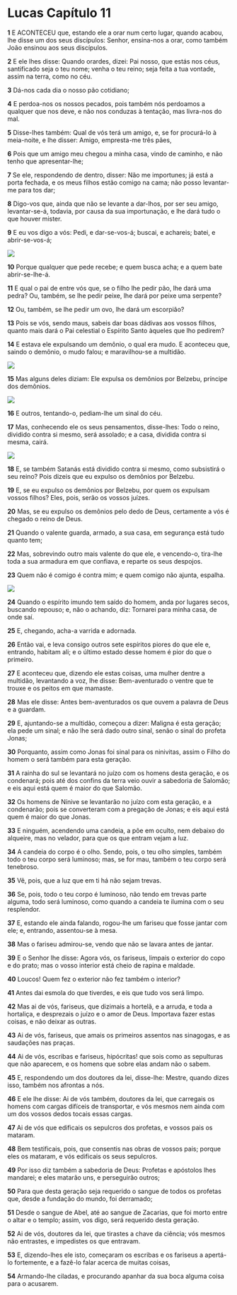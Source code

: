 # Lucas Capítulo 11

**1** 	E ACONTECEU que, estando ele a orar num certo lugar, quando acabou, lhe disse um dos seus discípulos: Senhor, ensina-nos a orar, como também João ensinou aos seus discípulos.

**2** 	E ele lhes disse: Quando orardes, dizei: Pai nosso, que estás nos céus, santificado seja o teu nome; venha o teu reino; seja feita a tua vontade, assim na terra, como no céu.

**3** 	Dá-nos cada dia o nosso pão cotidiano;

**4** 	E perdoa-nos os nossos pecados, pois também nós perdoamos a qualquer que nos deve, e não nos conduzas à tentação, mas livra-nos do mal.

**5** 	Disse-lhes também: Qual de vós terá um amigo, e, se for procurá-lo à meia-noite, e lhe disser: Amigo, empresta-me três pães,

**6** 	Pois que um amigo meu chegou a minha casa, vindo de caminho, e não tenho que apresentar-lhe;

**7** 	Se ele, respondendo de dentro, disser: Não me importunes; já está a porta fechada, e os meus filhos estão comigo na cama; não posso levantar-me para tos dar;

**8** 	Digo-vos que, ainda que não se levante a dar-lhos, por ser seu amigo, levantar-se-á, todavia, por causa da sua importunação, e lhe dará tudo o que houver mister.

**9** 	E eu vos digo a vós: Pedi, e dar-se-vos-á; buscai, e achareis; batei, e abrir-se-vos-á;

![](../Images/SweetPublishing/40-7-1.jpg) 

**10** 	Porque qualquer que pede recebe; e quem busca acha; e a quem bate abrir-se-lhe-á.

**11** 	E qual o pai de entre vós que, se o filho lhe pedir pão, lhe dará uma pedra? Ou, também, se lhe pedir peixe, lhe dará por peixe uma serpente?

**12** 	Ou, também, se lhe pedir um ovo, lhe dará um escorpião?

**13** 	Pois se vós, sendo maus, sabeis dar boas dádivas aos vossos filhos, quanto mais dará o Pai celestial o Espírito Santo àqueles que lho pedirem?

**14** 	E estava ele expulsando um demônio, o qual era mudo. E aconteceu que, saindo o demônio, o mudo falou; e maravilhou-se a multidão.

![](../Images/SweetPublishing/42-11-1.jpg) 

**15** 	Mas alguns deles diziam: Ele expulsa os demônios por Belzebu, príncipe dos demônios.

![](../Images/SweetPublishing/40-12-10.jpg) 

**16** 	E outros, tentando-o, pediam-lhe um sinal do céu.

**17** 	Mas, conhecendo ele os seus pensamentos, disse-lhes: Todo o reino, dividido contra si mesmo, será assolado; e a casa, dividida contra si mesma, cairá.

![](../Images/SweetPublishing/40-12-11.jpg) 

**18** 	E, se também Satanás está dividido contra si mesmo, como subsistirá o seu reino? Pois dizeis que eu expulso os demônios por Belzebu.

**19** 	E, se eu expulso os demônios por Belzebu, por quem os expulsam vossos filhos? Eles, pois, serão os vossos juízes.

**20** 	Mas, se eu expulso os demônios pelo dedo de Deus, certamente a vós é chegado o reino de Deus.

**21** 	Quando o valente guarda, armado, a sua casa, em segurança está tudo quanto tem;

**22** 	Mas, sobrevindo outro mais valente do que ele, e vencendo-o, tira-lhe toda a sua armadura em que confiava, e reparte os seus despojos.

**23** 	Quem não é comigo é contra mim; e quem comigo não ajunta, espalha.

![](../Images/SweetPublishing/40-12-12.jpg) 

**24** 	Quando o espírito imundo tem saído do homem, anda por lugares secos, buscando repouso; e, não o achando, diz: Tornarei para minha casa, de onde saí.

**25** 	E, chegando, acha-a varrida e adornada.

**26** 	Então vai, e leva consigo outros sete espíritos piores do que ele e, entrando, habitam ali; e o último estado desse homem é pior do que o primeiro.

**27** 	E aconteceu que, dizendo ele estas coisas, uma mulher dentre a multidão, levantando a voz, lhe disse: Bem-aventurado o ventre que te trouxe e os peitos em que mamaste.

**28** 	Mas ele disse: Antes bem-aventurados os que ouvem a palavra de Deus e a guardam.

**29** 	E, ajuntando-se a multidão, começou a dizer: Maligna é esta geração; ela pede um sinal; e não lhe será dado outro sinal, senão o sinal do profeta Jonas;

**30** 	Porquanto, assim como Jonas foi sinal para os ninivitas, assim o Filho do homem o será também para esta geração.

**31** 	A rainha do sul se levantará no juízo com os homens desta geração, e os condenará; pois até dos confins da terra veio ouvir a sabedoria de Salomão; e eis aqui está quem é maior do que Salomão.

**32** 	Os homens de Nínive se levantarão no juízo com esta geração, e a condenarão; pois se converteram com a pregação de Jonas; e eis aqui está quem é maior do que Jonas.

**33** 	E ninguém, acendendo uma candeia, a põe em oculto, nem debaixo do alqueire, mas no velador, para que os que entram vejam a luz.

**34** 	A candeia do corpo é o olho. Sendo, pois, o teu olho simples, também todo o teu corpo será luminoso; mas, se for mau, também o teu corpo será tenebroso.

**35** 	Vê, pois, que a luz que em ti há não sejam trevas.

**36** 	Se, pois, todo o teu corpo é luminoso, não tendo em trevas parte alguma, todo será luminoso, como quando a candeia te ilumina com o seu resplendor.

**37** 	E, estando ele ainda falando, rogou-lhe um fariseu que fosse jantar com ele; e, entrando, assentou-se à mesa.

**38** 	Mas o fariseu admirou-se, vendo que não se lavara antes de jantar.

**39** 	E o Senhor lhe disse: Agora vós, os fariseus, limpais o exterior do copo e do prato; mas o vosso interior está cheio de rapina e maldade.

**40** 	Loucos! Quem fez o exterior não fez também o interior?

**41** 	Antes dai esmola do que tiverdes, e eis que tudo vos será limpo.

**42** 	Mas ai de vós, fariseus, que dizimais a hortelã, e a arruda, e toda a hortaliça, e desprezais o juízo e o amor de Deus. Importava fazer estas coisas, e não deixar as outras.

**43** 	Ai de vós, fariseus, que amais os primeiros assentos nas sinagogas, e as saudações nas praças.

**44** 	Ai de vós, escribas e fariseus, hipócritas! que sois como as sepulturas que não aparecem, e os homens que sobre elas andam não o sabem.

**45** 	E, respondendo um dos doutores da lei, disse-lhe: Mestre, quando dizes isso, também nos afrontas a nós.

**46** 	E ele lhe disse: Ai de vós também, doutores da lei, que carregais os homens com cargas difíceis de transportar, e vós mesmos nem ainda com um dos vossos dedos tocais essas cargas.

**47** 	Ai de vós que edificais os sepulcros dos profetas, e vossos pais os mataram.

**48** 	Bem testificais, pois, que consentis nas obras de vossos pais; porque eles os mataram, e vós edificais os seus sepulcros.

**49** 	Por isso diz também a sabedoria de Deus: Profetas e apóstolos lhes mandarei; e eles matarão uns, e perseguirão outros;

**50** 	Para que desta geração seja requerido o sangue de todos os profetas que, desde a fundação do mundo, foi derramado;

**51** 	Desde o sangue de Abel, até ao sangue de Zacarias, que foi morto entre o altar e o templo; assim, vos digo, será requerido desta geração.

**52** 	Ai de vós, doutores da lei, que tirastes a chave da ciência; vós mesmos não entrastes, e impedistes os que entravam.

**53** 	E, dizendo-lhes ele isto, começaram os escribas e os fariseus a apertá-lo fortemente, e a fazê-lo falar acerca de muitas coisas,

**54** 	Armando-lhe ciladas, e procurando apanhar da sua boca alguma coisa para o acusarem.

